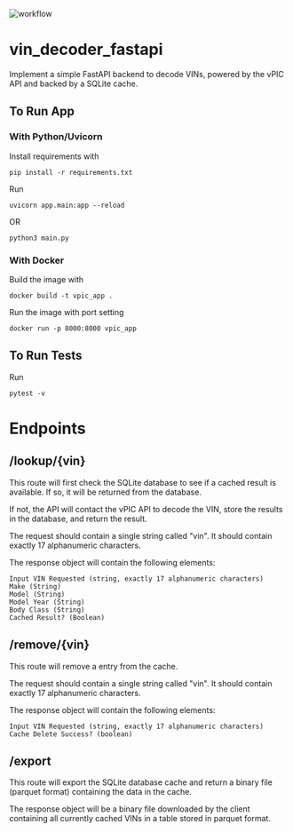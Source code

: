 ![workflow](https://github.com/kurtsace/vin_decoder_fastapi/actions/workflows/python-app.yml/badge.svg)

# vin_decoder_fastapi
Implement a simple FastAPI backend to decode VINs, powered by the vPIC API and backed by a SQLite cache.

## To Run App

### With Python/Uvicorn
Install requirements with 
```
pip install -r requirements.txt
```

Run 
```
uvicorn app.main:app --reload
```

OR 
```
python3 main.py
```

### With Docker
Build the image with 
```
docker build -t vpic_app .
```

Run the image with port setting 
```
docker run -p 8000:8000 vpic_app
```


## To Run Tests

Run 
```
pytest -v
```


# Endpoints

## /lookup/{vin}

This route will first check the SQLite database to see if a cached result is available. If so, it will be returned from the database.

If not, the API will contact the vPIC API to decode the VIN, store the results in the database, and return the result.

The request should contain a single string called "vin". It should contain exactly 17 alphanumeric characters.

The response object will contain the following elements:

    Input VIN Requested (string, exactly 17 alphanumeric characters)
    Make (String)
    Model (String)
    Model Year (String)
    Body Class (String)
    Cached Result? (Boolean)


## /remove/{vin}

This route will remove a entry from the cache.

The request should contain a single string called "vin". It should contain exactly 17 alphanumeric characters.

The response object will contain the following elements:

    Input VIN Requested (string, exactly 17 alphanumeric characters)
    Cache Delete Success? (boolean)


## /export

This route will export the SQLite database cache and return a binary file (parquet format) containing the data in the cache.

The response object will be a binary file downloaded by the client containing all currently cached VINs in a table stored in parquet format.
